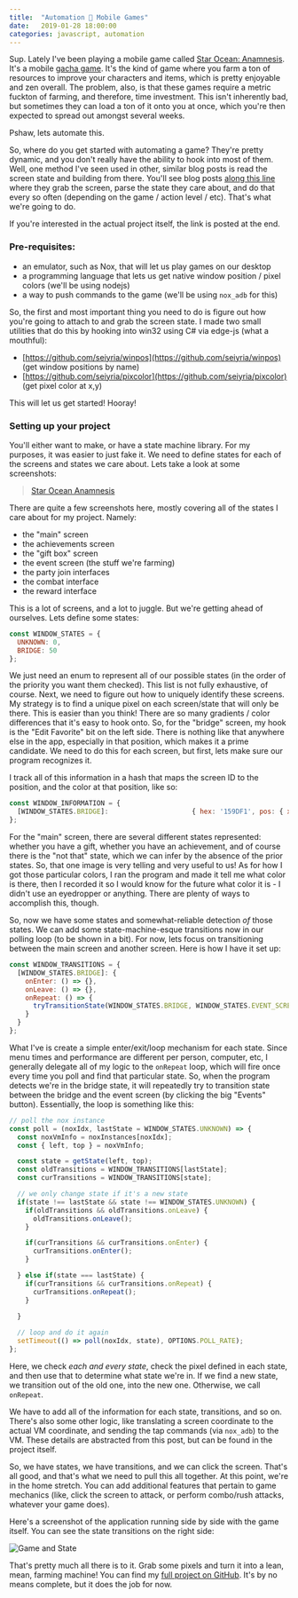 ```yaml
---
title:  "Automation 🤝 Mobile Games"
date:   2019-01-28 18:00:00
categories: javascript, automation
---
```


Sup. Lately I've been playing a mobile game called [Star Ocean: Anamnesis](https://starocean.square-enix-games.com/home/). It's a mobile [gacha game](https://en.wikipedia.org/wiki/Gacha_game). It's the kind of game where you farm a ton of resources to improve your characters and items, which is pretty enjoyable and zen overall. The problem, also, is that these games require a metric fuckton of farming, and therefore, time investment. This isn't inherently bad, but sometimes they can load a ton of it onto you at once, which you're then expected to spread out amongst several weeks.

Pshaw, lets automate this.



So, where do you get started with automating a game? They're pretty dynamic, and you don't really have the ability to hook into most of them. Well, one method I've seen used in other, similar blog posts is read the screen state and building from there. You'll see blog posts [along this line](https://code.tutsplus.com/tutorials/how-to-build-a-python-bot-that-can-play-web-games--active-11117) where they grab the screen, parse the state they care about, and do that every so often (depending on the game / action level / etc). That's what we're going to do.

If you're interested in the actual project itself, the link is posted at the end.

### Pre-requisites:

- an emulator, such as Nox, that will let us play games on our desktop
- a programming language that lets us get native window position / pixel colors (we'll be using nodejs)
- a way to push commands to the game (we'll be using `nox_adb` for this)

So, the first and most important thing you need to do is figure out how you're going to attach to and grab the screen state. I made two small utilities that do this by hooking into win32 using C# via edge-js (what a mouthful):

- [https://github.com/seiyria/winpos](https://github.com/seiyria/winpos) (get window positions by name)
- [https://github.com/seiyria/pixcolor](https://github.com/seiyria/pixcolor) (get pixel color at x,y)

This will let us get started! Hooray!

### Setting up your project

You'll either want to make, or have a state machine library. For my purposes, it was easier to just fake it. We need to define states for each of the screens and states we care about. Lets take a look at some screenshots:

<blockquote class="imgur-embed-pub" lang="en" data-id="a/z9rSUtg"><a href="//imgur.com/z9rSUtg">Star Ocean Anamnesis</a></blockquote><script async src="//s.imgur.com/min/embed.js" charset="utf-8"></script>

There are quite a few screenshots here, mostly covering all of the states I care about for my project. Namely:

- the "main" screen
- the achievements screen
- the "gift box" screen
- the event screen (the stuff we're farming)
- the party join interfaces
- the combat interface
- the reward interface

This is a lot of screens, and a lot to juggle. But we're getting ahead of ourselves. Lets define some states:
```js
const WINDOW_STATES = {
  UNKNOWN: 0,
  BRIDGE: 50
};
```

We just need an enum to represent all of our possible states (in the order of the priority you want them checked). This list is not fully exhaustive, of course. Next, we need to figure out how to uniquely identify these screens. My strategy is to find a unique pixel on each screen/state that will only be there. This is easier than you think! There are so many gradients / color differences that it's easy to hook onto. So, for the "bridge" screen, my hook is the "Edit Favorite" bit on the left side. There is nothing like that anywhere else in the app, especially in that position, which makes it a prime candidate. We need to do this for each screen, but first, lets make sure our program recognizes it.

I track all of this information in a hash that maps the screen ID to the position, and the color at that position, like so:
```js
const WINDOW_INFORMATION = {
  [WINDOW_STATES.BRIDGE]:                     { hex: '159DF1', pos: { x: 210, y: 795 } }
};
```

For the "main" screen, there are several different states represented: whether you have a gift, whether you have an achievement, and of course there is the "not that" state, which we can infer by the absence of the prior states. So, that one image is very telling and very useful to us! As for how I got those particular colors, I ran the program and made it tell me what color is there, then I recorded it so I would know for the future what color it is - I didn't use an eyedropper or anything. There are plenty of ways to accomplish this, though.

So, now we have some states and somewhat-reliable detection _of_ those states. We can add some state-machine-esque transitions now in our polling loop (to be shown in a bit). For now, lets focus on transitioning between the main screen and another screen. Here is how I have it set up:
```js
const WINDOW_TRANSITIONS = {
  [WINDOW_STATES.BRIDGE]: {
    onEnter: () => {},
    onLeave: () => {},
    onRepeat: () => {
      tryTransitionState(WINDOW_STATES.BRIDGE, WINDOW_STATES.EVENT_SCREEN);
    }
  }
};
```

What I've is create a simple enter/exit/loop mechanism for each state. Since menu times and performance are different per person, computer, etc, I generally delegate all of my logic to the `onRepeat` loop, which will fire once every time you poll and find that particular state. So, when the program detects we're in the bridge state, it will repeatedly try to transition state between the bridge and the event screen (by clicking the big "Events" button). Essentially, the loop is something like this:
```js
// poll the nox instance
const poll = (noxIdx, lastState = WINDOW_STATES.UNKNOWN) => {
  const noxVmInfo = noxInstances[noxIdx];
  const { left, top } = noxVmInfo;

  const state = getState(left, top);
  const oldTransitions = WINDOW_TRANSITIONS[lastState];
  const curTransitions = WINDOW_TRANSITIONS[state];

  // we only change state if it's a new state
  if(state !== lastState && state !== WINDOW_STATES.UNKNOWN) {
    if(oldTransitions && oldTransitions.onLeave) {
      oldTransitions.onLeave();
    }

    if(curTransitions && curTransitions.onEnter) {
      curTransitions.onEnter();
    }

  } else if(state === lastState) {
    if(curTransitions && curTransitions.onRepeat) {
      curTransitions.onRepeat();
    }
    
  }

  // loop and do it again
  setTimeout(() => poll(noxIdx, state), OPTIONS.POLL_RATE);
};
```

Here, we check _each and every state_, check the pixel defined in each state, and then use that to determine what state we're in. If we find a new state, we transition out of the old one, into the new one. Otherwise, we call `onRepeat`.

We have to add all of the information for each state, transitions, and so on. There's also some other logic, like translating a screen coordinate to the actual VM coordinate, and sending the tap commands (via `nox_adb`) to the VM. These details are abstracted from this post, but can be found in the project itself.

So, we have states, we have transitions, and we can click the screen. That's all good, and that's what we need to pull this all together. At this point, we're in the home stretch. You can add additional features that pertain to game mechanics (like, click the screen to attack, or perform combo/rush attacks, whatever your game does).

Here's a screenshot of the application running side by side with the game itself. You can see the state transitions on the right side:

![Game and State](https://i.imgur.com/PaXX4fx.png)

That's pretty much all there is to it. Grab some pixels and turn it into a lean, mean, farming machine! You can find my [full project on GitHub](https://github.com/seiyria/soa-autofarm). It's by no means complete, but it does the job for now.
